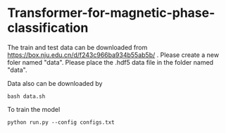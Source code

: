 # Transformer-for-magnetic-phase-classification
The train and test data can be downloaded from https://box.nju.edu.cn/d/f243c966ba934b55ab5b/ . Please create a new foler named "data". Please place the .hdf5 data file in the folder named "data".

Data also can be downloaded by
```
bash data.sh
```
To train the model

```
python run.py --config configs.txt
```

